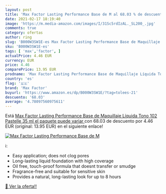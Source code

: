 ```yaml
---
layout: post
title: 'Max Factor Lasting Performance Base de M al 68.03 % de descuento'
date: 2021-02-17 18:19:40
image: 'https://m.media-amazon.com/images/I/31Sc5rdIzAL._SL200_.jpg'
comments: true
category: ofertas
author: ring
slug: 'B000W3SW1E-es Max Factor Lasting Performance Base de Maquillaje Líquida...'
sku: 'B000W3SW1E-es'
tags: [ 'max','factor', ]
actualPrice: 4.46 EUR
currency: EUR
price: 4.46
comparePrice: 13.95 EUR
prodname: 'Max Factor Lasting Performance Base de Maquillaje Líquida Tono 102 Pastelle  35 ml  el paquete puede variar '
country: 'es'
flag: '🇪🇸'
brand: 'Max Factor'
buyurl: 'https://www.amazon.es/dp/B000W3SW1E/?tag=tolees-21'
descuento: '68.03'
average: '4.78097560975611'
---
```


Está [Max Factor Lasting Performance Base de Maquillaje Líquida Tono 102 Pastelle  35 ml  el paquete puede variar ](https://www.amazon.es/dp/B000W3SW1E/?tag=tolees-21) con 68.03 de descuento por 4.46 EUR (original: 13.95 EUR) en el siguiente enlace!

[![Max Factor Lasting Performance Base de M](https://m.media-amazon.com/images/I/31Sc5rdIzAL._SL200_.jpg)](https://www.amazon.es/dp/B000W3SW1E/?tag=tolees-21)

ℹ️:

- Easy application; does not clog pores
- Long-lasting liquid foundation with high coverage
- Oil free, touch-proof formula that doesnt transfer or smudge
- Fragrance-free and suitable for sensitive skin
- Provides a natural, long-lasting look for up to 8 hours

[🛒 Ver la oferta!!](https://www.amazon.es/dp/B000W3SW1E/?tag=tolees-21)
